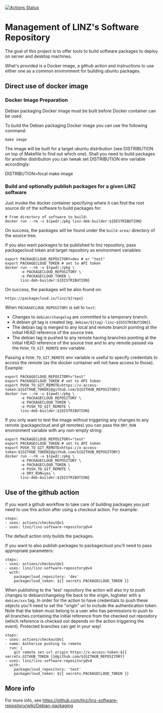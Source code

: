 [![Actions Status](https://github.com/linz/linz-software-repository/workflows/CI/badge.svg?branch=master)](https://github.com/linz/linz-software-repository/actions)

# Management of LINZ's Software Repository

The goal of this project is to offer tools to build software packages to deploy on server and
desktop machines.

What's provided is a Docker image, a github action and instructions to use either one as a common
environment for building ubuntu packages.

## Direct use of docker image

### Docker Image Preparation

Debian packaging Docker image must be built before Docker container can be used.

To build the Debian packaging Docker image you can use the following command:

    make image

The image will be built for a target ubuntu distribution (see DISTRIBUTION on top of Makefile to
find out which one). Shall you need to build packages for another distribution you can tweak set
DISTRIBUTION env variable accordingly:

DISTRIBUTION=focal make image

### Build and optionally publish packages for a given LINZ software

Just invoke the docker container specifying where it can find the root source dir of the software to
build packages for:

    # From directory of software to build:
    docker run --rm -v $(pwd):/pkg linz-deb-builder:${DISTRIBUTION}

On success, the packages will be found under the `build-area/` directory of the source tree.

If you also want packages to be published to linz repository, pass packagecloud token and target
repository as environment variables:

    export PACKAGECLOUD_REPOSITORY=dev # or "test"
    export PACKAGECLOUD_TOKEN # set to API token
    docker run --rm -v $(pwd):/pkg \
           -e PACKAGECLOUD_REPOSITORY \
           -e PACKAGECLOUD_TOKEN \
           linz-deb-builder:${DISTRIBUTION}

On success, the packages will be also found on:

    https://packagecloud.io/linz/${repo}

When `PACKAGECLOUD_REPOSITORY` is set to `test`:

- Changes to `debian/changelog` are committed to a temporary branch.
- A debian git tag is created (eg. `debian/${tag}-linz~${DISTRIBUTION}`).
- The debian tag is merged to any local and remote branch pointing at the initial HEAD reference of
  the source tree.
- The debian tag is pushed to any remote having branches pointing at the initial HEAD reference of
  the source tree and to any remote passed via the `PUSH_TO_GIT_REMOTE` env variable.

Passing a `PUSH_TO_GIT_REMOTE` env variable is useful to specify credentials to access the remote
(as the docker container will not have access to those). Example:

    export PACKAGECLOUD_REPOSITORY="test"
    export PACKAGECLOUD_TOKEN # set to API token
    export PUSH_TO_GIT_REMOTE=https://x-access-token:${GITHUB_TOKEN}@github.com/${GITHUB_REPOSITORY}
    docker run --rm -v $(pwd):/pkg \
           -e PACKAGECLOUD_REPOSITORY \
           -e PACKAGECLOUD_TOKEN \
           -e PUSH_TO_GIT_REMOTE \
           linz-deb-builder:${DISTRIBUTION}

If you only want to test the image without triggering any changes to any remote (packagecloud and
git remotes) you can pass the `DRY_RUN` environment variable with any non-empty string:

    export PACKAGECLOUD_REPOSITORY="test"
    export PACKAGECLOUD_TOKEN # set to API token
    export PUSH_TO_GIT_REMOTE=https://x-access-token:${GITHUB_TOKEN}@github.com/${GITHUB_REPOSITORY}
    docker run --rm -v $(pwd):/pkg \
           -e PACKAGECLOUD_REPOSITORY \
           -e PACKAGECLOUD_TOKEN \
           -e PUSH_TO_GIT_REMOTE \
           -e DRY_RUN=yes \
           linz-deb-builder:${DISTRIBUTION}

## Use of the github action

If you want a github workflow to take care of building packages you just need to use this action
after using a checkout action. For example:

    steps:
    - uses: actions/checkout@v1
    - uses: linz/linz-software-repository@v4

The default action only builds the packages.

If you want to also publish packages to packagecloud you'll need to pass appropriate parameters:

    steps:
    - uses: actions/checkout@v1
    - uses: linz/linz-software-repository@v4
      with:
        packagecloud_repository: 'dev'
        packagecloud_token: ${{ secrets.PACKAGECLOUD_TOKEN }}

When publishing to the 'test' repository the action will also try to push changes to
debian/changelog file back to the origin, togheter with a `debian/xxx` tag. In order for the action
to have credentials to push these objects you'll need to set the "origin" url to include the
authentication token. Note that the token must belong to a user who has permissions to push to all
branches containing the initial reference from the checked out repository (which reference is
checked out depends on the action triggering the event). Protected branches can get in your way!

    steps:
    - uses: actions/checkout@v1
    - name: Authorize pushing to remote
      run: |
        git remote set-url origin https://x-access-token:${{ secrets.GITHUB_TOKEN }}@github.com/${GITHUB_REPOSITORY}
    - uses: linz/linz-software-repository@v4
      with:
        packagecloud_repository: 'test'
        packagecloud_token: ${{ secrets.PACKAGECLOUD_TOKEN }}

## More info

For more info, see https://github.com/linz/linz-software-repository/wiki/Debian-packaging
